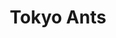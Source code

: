 --- 
title: "Tokyo Ants"
publishdate: "2019-4-20T16:48:46+02:00"
src: "https://365manga.net/manga/tokyo-ants"
image: "https://data.365manga.net/images/thumbnails/24026-tokyo-ants.jpg"
description: "A collection of oneshots: 1) Tokyo Ants - A special security group consisting of highly-skilled people rescues a hostage. 2-3) Enma 1 & 2 - Two different stories about people who can see electricity when someone tells a lie. 4) Butterfly: Swallow Tail - About a boy who can see swallowtail butterflies around people who are going to die."
---